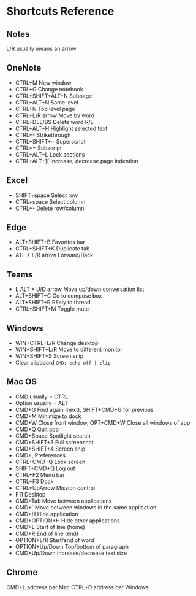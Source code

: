 # Shortcuts Reference

## Notes
L/R usually means an arrow

## OneNote
* CTRL+M New window
* CTRL+G Change notebook
* CTRL+SHIFT+ALT+N Subpage
* CTRL+ALT+N Same level
* CTRL+N Top level page
* CTRL+L/R arrow Move by word
* CTRL+DEL/BS Delete word R/L
* CTRL+ALT+H Highlight selected text
* CTRL+- Strikethrough
* CTRL+SHIFT+= Superscript
* CTRL+= Subscript
* CTRL+ALT+L Lock sections
* CTRL+ALT+][ Increase, decrease page indention

## Excel
* SHIFT+space Select row
* CTRL+space Select column
* CTRL+- Delete row/column

## Edge
* ALT+SHIFT+B Favorites bar
* CTRL+SHIFT+K Duplicate tab
* ATL + L/R arrow Forward/Back

## Teams
* L ALT + U/D arrow Move up/down conversation list
* ALT+SHIFT+C Go to compose box
* ALT+SHIFT+R REely to thread
* CTRL+SHIFT+M Toggle mute

## Windows
* WIN+CTRL+L/R Change desktop
* WIN+SHIFT+L/R Move to different monitor
* WIN+SHIFT+S Screen snip
* Clear clipboard `CMD: echo off | clip`

## Mac OS
* CMD usually = CTRL
* Option usually = ALT
* CMD+G Find again (next), SHIFT+CMD+G for previous
* CMD+M Minimize to dock
* CMD+W Close front window, OPT+CMD+W Close all windows of app
* CMD+Q Quit app
* CMD+Space Spotlight search
* CMD+SHIFT+3 Full screenshot 
* CMD+SHIFT+4 Screen snip 
* CMD+, Preferences
* CTRL+CMD+Q Lock screen
* SHIFT+CMD+Q Log out
* CTRL+F2 Menu bar
* CTRL+F3 Dock
* CTRL+UpArrow Mission control
* F11 Desktop
* CMD+Tab Move between applications
* CMD+` Move between windows in the same application
* CMD+H Hide application
* CMD+OPTION+H Hide other applications
* CMD+L Start of line (home)
* CMD+R End of line (end)
* OPTION+L/R Start/end of word
* OPTION+Up/Down Top/bottom of paragraph
* CMD+Up/Down Increase/decrease text size

## Chrome
CMD+L address bar Mac
CTRL+D address bar Windows